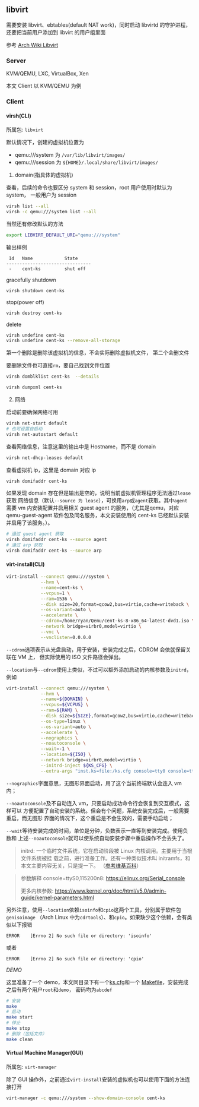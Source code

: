 ## libvirt

需要安装 libvirt、ebtables(default NAT work)，同时启动 libvirtd 的守护进程，还要把当前用户添加到 
libvirt 的用户组里面

参考
[Arch Wiki Libvirt](https://wiki.archlinux.org/title/Libvirt)

### Server

KVM/QEMU, LXC, VirtualBox, Xen

本文 Client 以 KVM/QEMU 为例

### Client

#### virsh(CLI)

所属包: `libvirt`

默认情况下，创建的虚拟机位置为
* qemu:///system 为 `/var/lib/libvirt/images/`
* qemu:///session 为 `${HOME}/.local/share/libvirt/images/`

1. domain(指具体的虚拟机)

查看，后续的命令也要区分 system 和 session，root 用户使用时默认为 system，
一般用户为 session
```bash
virsh list --all
virsh -c qemu:///system list --all
```
当然还有修改默认的方法
```bash
export LIBVIRT_DEFAULT_URI="qemu:///system"
```

输出样例
```
 Id   Name            State
--------------------------------
 -    cent-ks         shut off
```

gracefully shutdown
```bash
virsh shutdown cent-ks
```

stop(power off)
```bash
virsh destroy cent-ks
```

delete
```bash
virsh undefine cent-ks
virsh undefine cent-ks --remove-all-storage
```
第一个删除是删除该虚拟机的信息，不会实际删除虚拟机文件，
第二个会删文件

要删除文件也可直接`rm`，要自己找到文件位置
```bash
virsh domblklist cent-ks  --details

virsh dumpxml cent-ks
```

2. 网络

启动前要确保网络可用
```bash
virsh net-start default
# 也可设置自启动
virsh net-autostart default
```

查看网络信息，注意这里的输出中是 Hostname，而不是 domain
```bash
virsh net-dhcp-leases default
```

查看虚拟机 ip，这里是 domain 对应 ip
```bash
virsh domifaddr cent-ks
```

如果发现 domain 存在但是输出是空的，说明当前虚拟机管理程序无法通过`lease`获取
网络信息（默认`--source 为 lease`），可换用`arp`或`agent`获取。其中`agent`
需要 vm 内安装配置并启用相关 guest agent 的服务，（尤其是qemu，对应 qemu-guest-agent 
软件包及同名服务，本文安装使用的 cent-ks 已经默认安装并启用了该服务。）。

```bash
# 通过 guest agent 获取
virsh domifaddr cent-ks --source agent
# 通过 arp 获取
virsh domifaddr cent-ks --source arp
```

#### virt-install(CLI)

```bash
virt-install --connect qemu:///system \
             --hvm \
             --name=cent-ks \
             --vcpus=1 \
             --ram=1536 \
             --disk size=20,format=qcow2,bus=virtio,cache=writeback \
             --os-variant=auto \
             --accelerate \
             --cdrom=/home/ryan/Qemu/cent-ks-8-x86_64-latest-dvd1.iso \
             --network bridge=virbr0,model=virtio \
             --vnc \
             --vnclisten=0.0.0.0
```

`--cdrom`选项表示从光盘启动，用于安装，安装完成之后，CDROM 会依就保留关联在 VM 上，
但实际使用的 ISO 文件路径会弹出。

`--location`与`--cdrom`使用上类似，不过可以额外添加启动的内核参数及`initrd`，例如

```bash
virt-install --connect qemu:///system \
             --hvm \
             --name=${DOMAIN} \
             --vcpus=${VCPUS} \
             --ram=${RAM} \
             --disk size=${SIZE},format=qcow2,bus=virtio,cache=writeback \
             --os-type=linux \
             --os-variant=auto \
             --accelerate \
             --nographics \
             --noautoconsole \
             --wait=-1 \
             --location=${ISO} \
             --network bridge=virbr0,model=virtio \
             --initrd-inject ${KS_CFG} \
             --extra-args "inst.ks=file:/ks.cfg console=tty0 console=ttyS0,115200n8"
```

`--nographics`字面意思，无图形界面启动，用了这个当前终端默认会连入 vm 内；

`--noautoconsole`及不自动连入 vm，只要启动成功命令行会恢复到交互模式，这样可以
方便配置了自动安装的系统。但会有个问题，系统安装完成后，一般需要重启，而无图形
界面的情况下，这个重启是不会生效的，需要手动启动；

`--wait`等待安装完成的时间，单位是分钟，负数表示一直等到安装完成。使用负数和
上述`--noautoconsole`就可以使系统自动安装步骤中重启操作不会丢失了。

> initrd: 一个临时文件系统，它在启动阶段被 Linux 内核调用。主要用于当根文件系统被挂
> 载之前，进行准备工作。还有一种类似技术叫 initramfs，和本文主要内容无关，只是提一下。
> （[参考维基百科](https://zh.wikipedia.org/wiki/Initrd)）

> 参数解释 console=ttyS0,115200n8: https://elinux.org/Serial_console
>
> 更多内核参数: https://www.kernel.org/doc/html/v5.0/admin-guide/kernel-parameters.html

另外注意，使用`--location`依赖`isoinfo`和`cpio`这两个工具，分别属于软件包`genisoimage`
（Arch Linux 中为`cdrtools`）、和`cpio`。如果缺少这个依赖，会有类似以下报错
```
ERROR    [Errno 2] No such file or directory: 'isoinfo'
```
或者
```
ERROR    [Errno 2] No such file or directory: 'cpio'
```

*DEMO*

这里准备了一个 demo，本文同目录下有一个[ks.cfg](./ks.cfg)和一个
[Makefile](./Makefile)，安装完成之后有两个用户`root`和`demo`，
密码均为`abcdef`
```bash
# 安装
make
# 启动
make start
# 停止
make stop
# 删除（包括文件）
make clean
```

#### Virtual Machine Manager(GUI)

所属包: `virt-manager`

除了 GUI 操作外，之前通过`virt-install`安装的虚拟机也可以使用下面的方法连接打开
```bash
virt-manager -c qemu:///system --show-domain-console cent-ks
```
